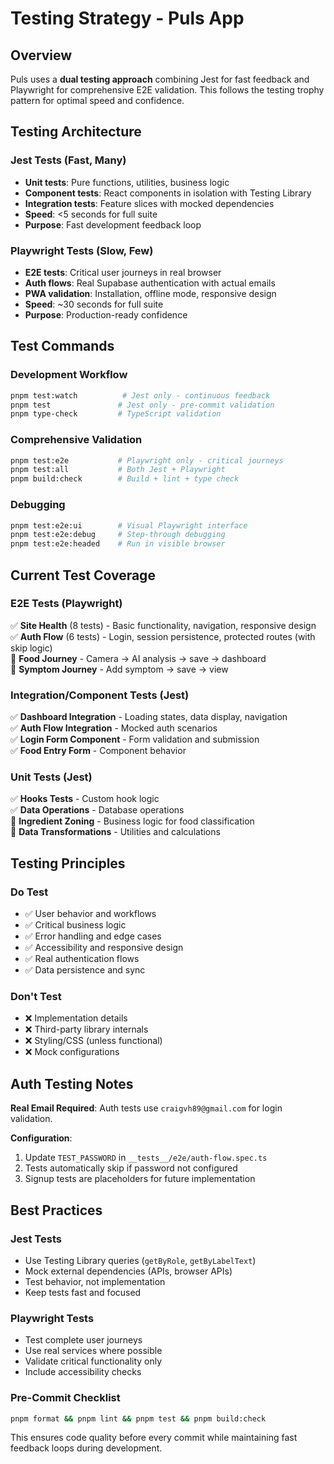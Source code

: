 # Testing Strategy - Puls App

## Overview

Puls uses a **dual testing approach** combining Jest for fast feedback and Playwright for comprehensive E2E validation. This follows the testing trophy pattern for optimal speed and confidence.

## Testing Architecture

### **Jest Tests** (Fast, Many)
- **Unit tests**: Pure functions, utilities, business logic
- **Component tests**: React components in isolation with Testing Library
- **Integration tests**: Feature slices with mocked dependencies
- **Speed**: <5 seconds for full suite
- **Purpose**: Fast development feedback loop

### **Playwright Tests** (Slow, Few)
- **E2E tests**: Critical user journeys in real browser
- **Auth flows**: Real Supabase authentication with actual emails
- **PWA validation**: Installation, offline mode, responsive design
- **Speed**: ~30 seconds for full suite
- **Purpose**: Production-ready confidence

## Test Commands

### Development Workflow
```bash
pnpm test:watch          # Jest only - continuous feedback
pnpm test               # Jest only - pre-commit validation
pnpm type-check         # TypeScript validation
```

### Comprehensive Validation
```bash
pnpm test:e2e           # Playwright only - critical journeys
pnpm test:all           # Both Jest + Playwright
pnpm build:check        # Build + lint + type check
```

### Debugging
```bash
pnpm test:e2e:ui        # Visual Playwright interface
pnpm test:e2e:debug     # Step-through debugging
pnpm test:e2e:headed    # Run in visible browser
```

## Current Test Coverage

### **E2E Tests** (Playwright)
✅ **Site Health** (8 tests) - Basic functionality, navigation, responsive design  
✅ **Auth Flow** (6 tests) - Login, session persistence, protected routes (with skip logic)  
🔄 **Food Journey** - Camera → AI analysis → save → dashboard  
🔄 **Symptom Journey** - Add symptom → save → view  

### **Integration/Component Tests** (Jest)
✅ **Dashboard Integration** - Loading states, data display, navigation  
✅ **Auth Flow Integration** - Mocked auth scenarios  
✅ **Login Form Component** - Form validation and submission  
✅ **Food Entry Form** - Component behavior  

### **Unit Tests** (Jest)
✅ **Hooks Tests** - Custom hook logic  
✅ **Data Operations** - Database operations  
🔄 **Ingredient Zoning** - Business logic for food classification  
🔄 **Data Transformations** - Utilities and calculations  

## Testing Principles

### Do Test
- ✅ User behavior and workflows
- ✅ Critical business logic
- ✅ Error handling and edge cases
- ✅ Accessibility and responsive design
- ✅ Real authentication flows
- ✅ Data persistence and sync

### Don't Test
- ❌ Implementation details
- ❌ Third-party library internals
- ❌ Styling/CSS (unless functional)
- ❌ Mock configurations

## Auth Testing Notes

**Real Email Required**: Auth tests use `craigvh89@gmail.com` for login validation.

**Configuration**:
1. Update `TEST_PASSWORD` in `__tests__/e2e/auth-flow.spec.ts`
2. Tests automatically skip if password not configured
3. Signup tests are placeholders for future implementation

## Best Practices

### Jest Tests
- Use Testing Library queries (`getByRole`, `getByLabelText`)
- Mock external dependencies (APIs, browser APIs)
- Test behavior, not implementation
- Keep tests fast and focused

### Playwright Tests
- Test complete user journeys
- Use real services where possible
- Validate critical functionality only
- Include accessibility checks

### Pre-Commit Checklist
```bash
pnpm format && pnpm lint && pnpm test && pnpm build:check
```

This ensures code quality before every commit while maintaining fast feedback loops during development.
